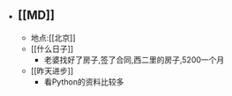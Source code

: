 - ## [[MD]]
    - 地点:[[北京]]
    - [[什么日子]]
        - 老婆找好了房子,签了合同,西二里的房子,5200一个月
    - [[昨天进步]]
        - 看Python的资料比较多
